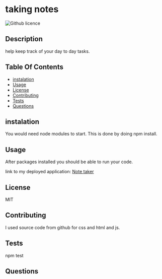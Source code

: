 # taking notes
 ![Github licence](http://img.shields.io/badge/license-MIT-blue.svg)
  ## Description
  help keep track of your day to day tasks.

  ## Table Of Contents
  * [instalation](#instalation)
  * [Usage](#Usage)
  * [License](#License)
  * [Contributing](#Contributing)
  * [Tests](#Tests)
  * [Questions](#Questions)

  ## instalation
  
  You would need node modules to start. This is done by doing npm install.
  
  ## Usage
  After packages installed you should be able to run your code.
  
 
  link to my deployed application:
[Note taker](https://easynotes-9190f6d849c6.herokuapp.com/)

  
  ## License
  MIT
  
  ## Contributing
  
  I used source code from github for css and html and js.

  
  
  ## Tests
  npm test
  
  ## Questions
  
  

